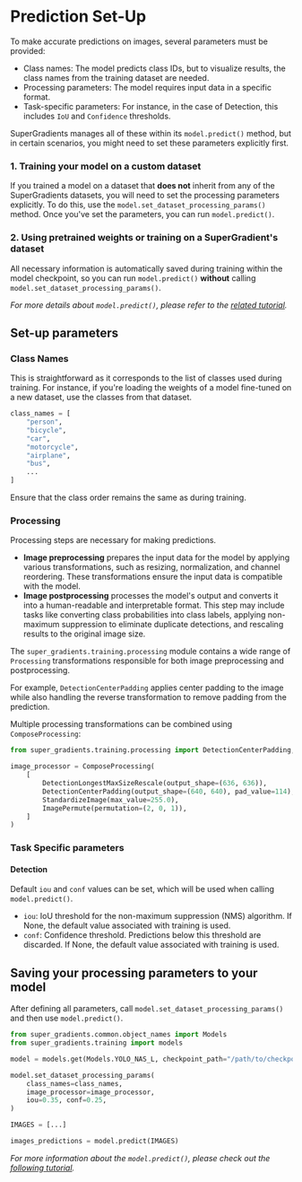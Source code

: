 # Prediction Set-Up

To make accurate predictions on images, several parameters must be provided:
- Class names: The model predicts class IDs, but to visualize results, the class names from the training dataset are needed.
- Processing parameters: The model requires input data in a specific format.
- Task-specific parameters: For instance, in the case of Detection, this includes `IoU` and `Confidence` thresholds.

SuperGradients manages all of these within its `model.predict()` method, but in certain scenarios, you might need to set these parameters explicitly first.

### 1. Training your model on a custom dataset
If you trained a model on a dataset that **does not** inherit from any of the SuperGradients datasets, you will need to set the processing parameters explicitly. To do this, use the `model.set_dataset_processing_params()` method. Once you've set the parameters, you can run `model.predict()`.

### 2. Using pretrained weights or training on a SuperGradient's dataset
All necessary information is automatically saved during training within the model checkpoint, so you can run `model.predict()` **without** calling `model.set_dataset_processing_params()`.

*For more details about `model.predict()`, please refer to the [related tutorial](ModelPredictions.md).*


## Set-up parameters
### Class Names
This is straightforward as it corresponds to the list of classes used during training. For instance, if you're loading the weights of a model fine-tuned on a new dataset, use the classes from that dataset.

```python
class_names = [
    "person",
    "bicycle",
    "car",
    "motorcycle",
    "airplane",
    "bus",
    ...
]
```
Ensure that the class order remains the same as during training.

### Processing 

Processing steps are necessary for making predictions.
- **Image preprocessing** prepares the input data for the model by applying various transformations, such as resizing, normalization, and channel reordering. These transformations ensure the input data is compatible with the model.
- **Image postprocessing** processes the model's output and converts it into a human-readable and interpretable format. This step may include tasks like converting class probabilities into class labels, applying non-maximum suppression to eliminate duplicate detections, and rescaling results to the original image size.

The `super_gradients.training.processing` module contains a wide range of `Processing` transformations responsible for both image preprocessing and postprocessing. 

For example, `DetectionCenterPadding` applies center padding to the image while also handling the reverse transformation to remove padding from the prediction.

Multiple processing transformations can be combined using `ComposeProcessing`:
```python
from super_gradients.training.processing import DetectionCenterPadding, StandardizeImage, NormalizeImage, ImagePermute, ComposeProcessing, DetectionLongestMaxSizeRescale

image_processor = ComposeProcessing(
    [
        DetectionLongestMaxSizeRescale(output_shape=(636, 636)),
        DetectionCenterPadding(output_shape=(640, 640), pad_value=114),
        StandardizeImage(max_value=255.0),
        ImagePermute(permutation=(2, 0, 1)),
    ]
)
```

### Task Specific parameters

#### Detection
Default `iou` and `conf` values can be set, which will be used when calling `model.predict()`.
- `iou`: IoU threshold for the non-maximum suppression (NMS) algorithm. If None, the default value associated with training is used.
- `conf`: Confidence threshold. Predictions below this threshold are discarded. If None, the default value associated with training is used.

## Saving your processing parameters to your model
After defining all parameters, call `model.set_dataset_processing_params()` and then use `model.predict()`.
```python
from super_gradients.common.object_names import Models
from super_gradients.training import models

model = models.get(Models.YOLO_NAS_L, checkpoint_path="/path/to/checkpoint")

model.set_dataset_processing_params(
    class_names=class_names,
    image_processor=image_processor,
    iou=0.35, conf=0.25,
)

IMAGES = [...]

images_predictions = model.predict(IMAGES)
```

*For more information about the `model.predict()`, please check out the [following tutorial](ModelPredictions.md).*
